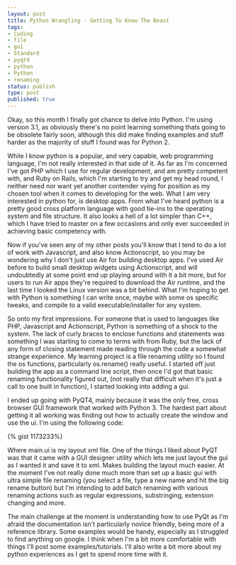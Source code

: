 ```yaml
--- 
layout: post
title: Python Wrangling - Getting To Know The Beast
tags: 
- Coding
- file
- gui
- Standard
- pyqt4
- python
- Python
- renaming
status: publish
type: post
published: true
---
```

Okay, so this month I finally got chance to delve into Python. I'm using version 3.1, as obviously there's no point learning something thats going to be obsolete 
fairly soon, although this did make finding examples and stuff harder as the majority of stuff I found was for Python 2.

While I know python is a popular, and very capable, web programming language, I'm not really interested in that side of it. As far as I'm concerned I've got PHP 
which I use for regular development, and am pretty competent with, and Ruby on Rails, which I'm starting to try and get my head round, I neither need nor want yet 
another contender vying for position as my chosen tool when it comes to developing for the web. What I am very interested in python for, is desktop apps. From 
what I've heard python is a pretty good cross platform language with good tie-ins to the operating system and file structure. It also looks a hell of a lot 
simpler than C++, which I have tried to master on a few occasions and only ever succeeded in achieving basic competency with.

Now if you've seen any of my other posts you'll know that I tend to do a lot of work with Javascript, and also know Actionscript, so you may be wondering why I 
don't just use Air for building desktop apps. I've used Air before to build small desktop widgets using Actionscript, and will undoubtedly at some point end up 
playing around with it a bit more, but for users to run Air apps they're required to download the Air runtime, and the last time I looked the Linux version was a 
bit behind. What I'm hoping to get with Python is something I can write once, maybe with some os specific tweaks, and compile to a valid executable/installer for 
any system.

So onto my first impressions. For someone that is used to languages like PHP, Javascript and Actionscript, Python is something of a shock to the system. The lack 
of curly braces to enclose functions and statements was something I was starting to come to terms with from Ruby, but the lack of any form of closing statement 
made reading through the code a somewhat strange experience. My learning project is a file renaming utility so I found the os functions, particularly os.rename() 
really useful. I started off just building the app as a command line script, then once I'd got that basic renaming functionality figured out, (not really that 
difficult when it's just a call to one built in function), I started looking into adding a gui.

I ended up going with PyQT4, mainly because it was the only free, cross browser GUI framework that worked with Python 3. The hardest part about getting it all 
working was finding out how to actually create the window and use the ui. I'm using the following code:

{% gist 1173233%}

Where main.ui is my layout xml file. One of the things I liked about PyQT was that it came with a GUI designer utility which lets me just layout the gui as I 
wanted it and save it to xml. Makes building the layout much easier. At the moment I've not really done much more than set up a basic gui with ultra simple file 
renaming (you select a file, type a new name and hit the big rename button) but I'm intending to add batch renaming with various renaming actions such as regular 
expressions, substringing, extension changing and more.
  
The main challenge at the moment is understanding how to use PyQt as I'm afraid the documentation isn't particularly novice friendly, being more of a reference 
library. Some examples would be handy, especially as I struggled to find anything on google. I think when I'm a bit more comfortable with things I'll post some 
examples/tutorials. I'll also write a bit more about my python experiences as I get to spend more time with it.
